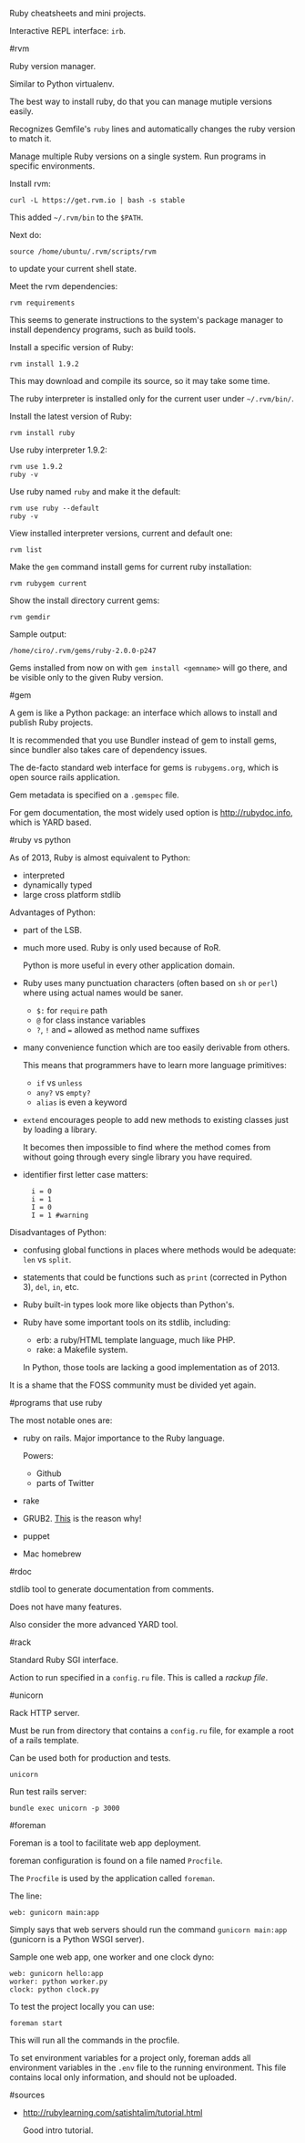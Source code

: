 Ruby cheatsheets and mini projects.

Interactive REPL interface: `irb`.

#rvm

Ruby version manager.

Similar to Python virtualenv.

The best way to install ruby, do that you can manage mutiple versions easily.

Recognizes Gemfile's `ruby` lines and automatically changes the ruby version to match it.

Manage multiple Ruby versions on a single system.
Run programs in specific environments.

Install rvm:

    curl -L https://get.rvm.io | bash -s stable

This added `~/.rvm/bin` to the `$PATH`.

Next do:

    source /home/ubuntu/.rvm/scripts/rvm

to update your current shell state.

Meet the rvm dependencies:

    rvm requirements

This seems to generate instructions to the system's package manager
to install dependency programs, such as build tools.

Install a specific version of Ruby:

    rvm install 1.9.2

This may download and compile its source, so it may take some time.

The ruby interpreter is installed only for the current user under `~/.rvm/bin/`.

Install the latest version of Ruby:

    rvm install ruby

Use ruby interpreter 1.9.2:

    rvm use 1.9.2
    ruby -v

Use ruby named `ruby` and make it the default:

    rvm use ruby --default
    ruby -v

View installed interpreter versions, current and default one:

    rvm list

Make the `gem` command install gems for current ruby installation:

    rvm rubygem current

Show the install directory current gems:

    rvm gemdir

Sample output:

    /home/ciro/.rvm/gems/ruby-2.0.0-p247

Gems installed from now on with `gem install <gemname>` will go there,
and be visible only to the given Ruby version.

#gem

A gem is like a Python package: an interface which allows to install and publish
Ruby projects.

It is recommended that you use Bundler instead of gem to install gems,
since bundler also takes care of dependency issues.

The de-facto standard web interface for gems is `rubygems.org`,
which is open source rails application.

Gem metadata is specified on a `.gemspec` file.

For gem documentation, the most widely used option is <http://rubydoc.info>,
which is YARD based.

#ruby vs python

As of 2013, Ruby is almost equivalent to Python:

- interpreted
- dynamically typed
- large cross platform stdlib

Advantages of Python:

- part of the LSB.

- much more used. Ruby is only used because of RoR.

    Python is more useful in every other application domain.

- Ruby uses many punctuation characters (often based on `sh` or `perl`)
    where using actual names would be saner.

    - `$:` for `require` path
    - `@`  for class instance variables
    - `?`, `!` and `=` allowed as method name suffixes

- many convenience function which are too easily derivable from others.

    This means that programmers have to learn more language primitives:

    - `if` vs `unless`
    - `any?` vs `empty?`
    - `alias` is even a keyword

- `extend` encourages people to add new methods to existing classes just by loading a library.

    It becomes then impossible to find where the method comes from without going through
    every single library you have required.

- identifier first letter case matters:

        i = 0
        i = 1
        I = 0
        I = 1 #warning

Disadvantages of Python:

- confusing global functions in places where methods would be adequate: `len` vs `split`.

- statements that could be functions such as `print` (corrected in Python 3),
    `del`, `in`, etc.

- Ruby built-in types look more like objects than Python's.

- Ruby have some important tools on its stdlib, including:

    - erb: a ruby/HTML template language, much like PHP.
    - rake: a Makefile system.

    In Python, those tools are lacking a good implementation as of 2013.

It is a shame that the FOSS community must be divided yet again.

#programs that use ruby

The most notable ones are:

- ruby on rails. Major importance to the Ruby language.

    Powers:

    - Github
    - parts of Twitter

- rake
- GRUB2. [This](http://www.amazon.co.uk/Ruby-Grub-Abi-Burlingham/dp/1848120346) is the reason why!
- puppet
- Mac homebrew

#rdoc

stdlib tool to generate documentation from comments.

Does not have many features.

Also consider the more advanced YARD tool.

#rack

Standard Ruby SGI interface.

Action to run specified in a `config.ru` file. This is called a *rackup file*.

#unicorn

Rack HTTP server.

Must be run from  directory that contains a `config.ru` file,
for example a root of a rails template.

Can be used both for production and tests.

    unicorn

Run test rails server:

    bundle exec unicorn -p 3000

#foreman

Foreman is a tool to facilitate web app deployment.

foreman configuration is found on a file named `Procfile`.

The `Procfile` is used by the application called `foreman`.

The line:

    web: gunicorn main:app

Simply says that web servers should run the command `gunicorn main:app`
(gunicorn is a Python WSGI server).

Sample one web app, one worker and one clock dyno:

    web: gunicorn hello:app
    worker: python worker.py
    clock: python clock.py

To test the project locally you can use:

    foreman start

This will run all the commands in the procfile.

To set environment variables for a project only, foreman adds all environment
variables in the `.env` file to the running environment.
This file contains local only information, and should not be uploaded.

#sources

- <http://rubylearning.com/satishtalim/tutorial.html>

    Good intro tutorial.
